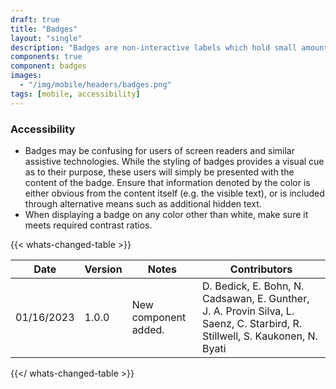 ```yaml
---
draft: true
title: "Badges"
layout: "single"
description: "Badges are non-interactive labels which hold small amounts of information."
components: true
component: badges
images:
  - "/img/mobile/headers/badges.png"
tags: [mobile, accessibility]
---
```

### Accessibility

- Badges may be confusing for users of screen readers and similar assistive technologies. While the styling of badges provides a visual cue as to their purpose, these users will simply be presented with the content of the badge. Ensure that information denoted by the color is either obvious from the content itself (e.g. the visible text), or is included through alternative means such as additional hidden text.
- When displaying a badge on any color other than white, make sure it meets required contrast ratios.

{{< whats-changed-table >}}

| Date       | Version | Notes                               | Contributors |
| ---------- | ------- | ----------------------------------- | ------------ |
| 01/16/2023 | 1.0.0   | New component added. | D. Bedick, E. Bohn, N. Cadsawan, E. Gunther, J. A. Provin Silva, L. Saenz, C. Starbird, R. Stillwell, S. Kaukonen, N. Byati |

{{</ whats-changed-table >}}
